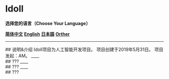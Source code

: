 # Idoll  
**选择您的语言（Choose Your Language）**  

**[简体中文](#Chinese)**  **[English](#English)**  **[日本語](#Japanses)**  **[Orther](#Orther)**

____
<div id = #Chinese></div>
## 说明&介绍  
    Idoll项目为人工智能开发项目。  
    项目创建于2019年5月31日。  
    项目发起：AM。  
____
<div id = #English></div>
## ???  
____
<div id = #Japanese></div>
## ???  
____
<div id = #Orther></div>
## ???
